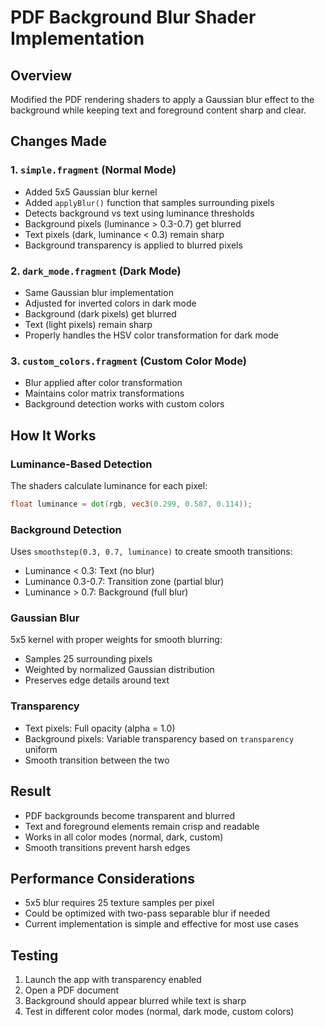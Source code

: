 # PDF Background Blur Shader Implementation

## Overview
Modified the PDF rendering shaders to apply a Gaussian blur effect to the background while keeping text and foreground content sharp and clear.

## Changes Made

### 1. `simple.fragment` (Normal Mode)
- Added 5x5 Gaussian blur kernel
- Added `applyBlur()` function that samples surrounding pixels
- Detects background vs text using luminance thresholds
- Background pixels (luminance > 0.3-0.7) get blurred
- Text pixels (dark, luminance < 0.3) remain sharp
- Background transparency is applied to blurred pixels

### 2. `dark_mode.fragment` (Dark Mode)
- Same Gaussian blur implementation
- Adjusted for inverted colors in dark mode
- Background (dark pixels) get blurred
- Text (light pixels) remain sharp
- Properly handles the HSV color transformation for dark mode

### 3. `custom_colors.fragment` (Custom Color Mode)
- Blur applied after color transformation
- Maintains color matrix transformations
- Background detection works with custom colors

## How It Works

### Luminance-Based Detection
The shaders calculate luminance for each pixel:
```glsl
float luminance = dot(rgb, vec3(0.299, 0.587, 0.114));
```

### Background Detection
Uses `smoothstep(0.3, 0.7, luminance)` to create smooth transitions:
- Luminance < 0.3: Text (no blur)
- Luminance 0.3-0.7: Transition zone (partial blur)
- Luminance > 0.7: Background (full blur)

### Gaussian Blur
5x5 kernel with proper weights for smooth blurring:
- Samples 25 surrounding pixels
- Weighted by normalized Gaussian distribution
- Preserves edge details around text

### Transparency
- Text pixels: Full opacity (alpha = 1.0)
- Background pixels: Variable transparency based on `transparency` uniform
- Smooth transition between the two

## Result
- PDF backgrounds become transparent and blurred
- Text and foreground elements remain crisp and readable
- Works in all color modes (normal, dark, custom)
- Smooth transitions prevent harsh edges

## Performance Considerations
- 5x5 blur requires 25 texture samples per pixel
- Could be optimized with two-pass separable blur if needed
- Current implementation is simple and effective for most use cases

## Testing
1. Launch the app with transparency enabled
2. Open a PDF document
3. Background should appear blurred while text is sharp
4. Test in different color modes (normal, dark mode, custom colors)
